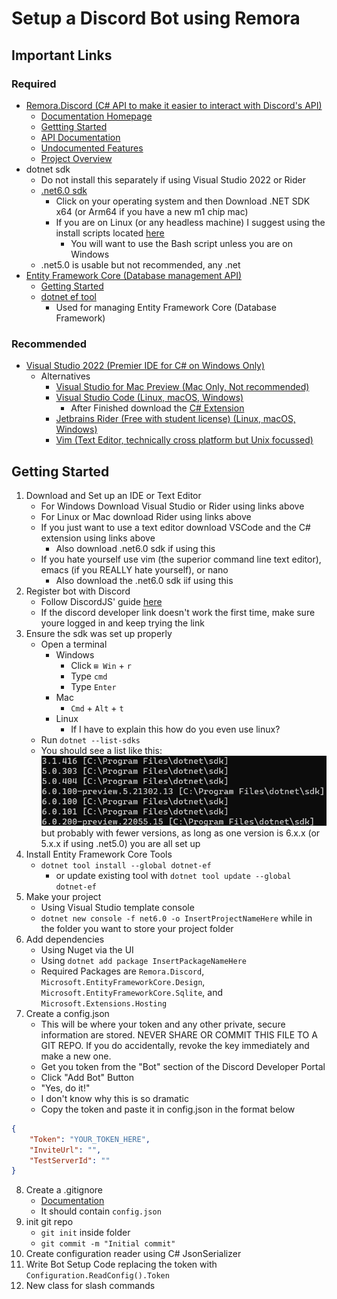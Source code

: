 # Setup a Discord Bot using Remora
## Important Links
### Required
- [Remora.Discord (C# API to make it easier to interact with Discord's API)](https://github.com/Nihlus/Remora.Discord)
    - [Documentation Homepage](https://nihlus.github.io/Remora.Discord/)
    - [Gettting Started](https://nihlus.github.io/Remora.Discord/guides/getting-started)
    - [API Documentation](https://nihlus.github.io/Remora.Discord/api/)
    - [Undocumented Features](https://nihlus.github.io/Remora.Discord/guides/undocumented-features)
    - [Project Overview](https://nihlus.github.io/Remora.Discord/info/README)
- dotnet sdk
    - Do not install this separately if using Visual Studio 2022 or Rider
    - [.net6.0 sdk](https://dotnet.microsoft.com/en-us/download)
        - Click on your operating system and then Download .NET SDK x64 (or Arm64 if you have a new m1 chip mac)
        - If you are on Linux (or any headless machine) I suggest using the install scripts located [here](https://dotnet.microsoft.com/en-us/download/dotnet/scripts)
            - You will want to use the Bash script unless you are on Windows
    - .net5.0 is usable but not recommended, any .net
- [Entity Framework Core (Database management API)](https://docs.microsoft.com/en-us/ef/core/)
    - [Getting Started](https://docs.microsoft.com/en-us/ef/core/get-started/overview/first-app?tabs=netcore-cli)
    - [dotnet ef tool](https://docs.microsoft.com/en-us/ef/core/cli/dotnet)
        - Used for managing Entity Framework Core (Database Framework)
### Recommended
- [Visual Studio 2022 (Premier IDE for C# on Windows Only)](https://visualstudio.microsoft.com/vs/)
    - Alternatives
        - [Visual Studio for Mac Preview (Mac Only, Not recommended)](https://visualstudio.microsoft.com/vs/mac/)
        - [Visual Studio Code (Linux, macOS, Windows)](https://code.visualstudio.com/)
            - After Finished download the [C# Extension](https://marketplace.visualstudio.com/items?itemName=ms-dotnettools.csharp)
        - [Jetbrains Rider (Free with student license) (Linux, macOS, Windows)](https://www.jetbrains.com/rider/)
        - [Vim (Text Editor, technically cross platform but Unix focussed)](https://www.vim.org/)
## Getting Started
1. Download and Set up an IDE or Text Editor
    - For Windows Download Visual Studio or Rider using links above
    - For Linux or Mac download Rider using links above
    - If you just want to use a text editor download VSCode and the C# extension using links above
        - Also download .net6.0 sdk if using this
    - If you hate yourself use vim (the superior command line text editor), emacs (if you REALLY hate yourself), or nano
        - Also download the .net6.0 sdk iif using this
2. Register bot with Discord
     - Follow DiscordJS' guide [here](https://discordjs.guide/preparations/setting-up-a-bot-application.html)
     - If the discord developer link doesn't work the first time, make sure youre logged in and keep trying the link
2. Ensure the sdk was set up properly
    - Open a terminal
        - Windows
            - Click `⊞ Win` + `r`
            - Type `cmd`
            - Type `Enter`
        - Mac
            - `Cmd` + `Alt` + `t`
        - Linux
            - If I have to explain this how do you even use linux?
    - Run `dotnet --list-sdks`
    - You should see a list like this:
    ![dotnet sdks list](BotInstructions/list-sdks-output.png)
    but probably with fewer versions, as long as one version is 6.x.x (or 5.x.x if using .net5.0) you are all set up
3. Install Entity Framework Core Tools
    - `dotnet tool install --global dotnet-ef`
        - or update existing tool with `dotnet tool update --global dotnet-ef`
4. Make your project
    - Using Visual Studio template console
    - `dotnet new console -f net6.0 -o InsertProjectNameHere` while in the folder you want to store your project folder
5. Add dependencies
    - Using Nuget via the UI
    - Using `dotnet add package InsertPackageNameHere`
    - Required Packages are `Remora.Discord`, `Microsoft.EntityFrameworkCore.Design`, `Microsoft.EntityFrameworkCore.Sqlite`, and `Microsoft.Extensions.Hosting`
7. Create a config.json
    - This will be where your token and any other private, secure information are stored. NEVER SHARE OR COMMIT THIS FILE TO A GIT REPO. If you do accidentally, revoke the key immediately and make a new one.
    - Get you token from the "Bot" section of the Discord Developer Portal
    - Click "Add Bot" Button
    - "Yes, do it!"
    - I don't know why this is so dramatic
    - Copy the token and paste it in config.json in the format below
```json
{
    "Token": "YOUR_TOKEN_HERE",
    "InviteUrl": "",
    "TestServerId": ""
}
```
8. Create a .gitignore
    - [Documentation](https://git-scm.com/docs/gitignore)
    - It should contain `config.json`
9. init git repo
    - `git init` inside folder
    - `git commit -m "Initial commit"`
10. Create configuration reader using C# JsonSerializer
11. Write Bot Setup Code replacing the token with `Configuration.ReadConfig().Token`
12. New class for slash commands